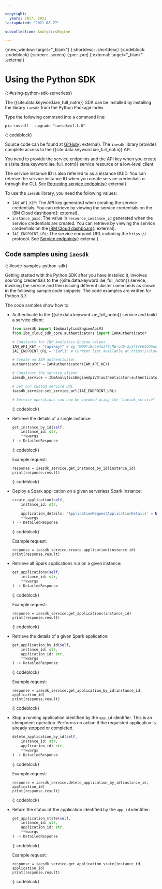 ```yaml
---

copyright:
  years: 2017, 2021
lastupdated: "2021-08-27"

subcollection: AnalyticsEngine

---
```


<!-- Attribute definitions -->
{:new_window: target="_blank"}
{:shortdesc: .shortdesc}
{:codeblock: .codeblock}
{:screen: .screen}
{:pre: .pre}
{:external: target="_blank" .external}

# Using the Python SDK
{: #using-python-sdk-serverless}

The {{site.data.keyword.iae_full_notm}} SDK can be installed by installing the library `iaesdk` from the Python Package Index.

Type the following command into a command line:
```
pip install --upgrade "iaesdk>=1.1.0"
```
{: codeblock}

Source code can be found at [GitHub](https://github.com/IBM/ibm-iae-python-sdk){: external}. The `iaesdk` library provides complete access to the {{site.data.keyword.iae_full_notm}} API.

You need to provide the service endpoints and the API key when you create a {{site.data.keyword.iae_full_notm}} service resource or a low-level client.

The service instance ID is also referred to as a instance GUID. You can retrieve the service instance ID when you create service credentials or through the CLI. See [Retrieving service endpoints](/docs/AnalyticsEngine?topic=AnalyticsEngine-retrieve-endpoints-serverless){: external}.

To use the `iaesdk` library, you need the following values:

- `IAM_API_KEY`: The API key generated when creating the service credentials. You can retrieve by viewing the service credentials on the [IBM Cloud dashboard](https://cloud.ibm.com/resources){: external}.
- `instance_guid`: The value in `resource_instance_id` generated when the service credentials are created. You can retrieve by viewing the service credentials on the [IBM Cloud dashboard](https://cloud.ibm.com/resources){: external}.
- `IAE_ENDPOINT_URL`: The service endpoint URL including the `https://` protocol. See [Service endpoints](https://cloud.ibm.com/apidocs/ibm-analytics-engine#service-endpoints){: external}.

## Code samples using `iaesdk`
{: #code-samples-python-sdk}

Getting started with the Python SDK after you have installed it, involves sourcing credentials to the {{site.data.keyword.iae_full_notm}} service, invoking the service and then issuing different cluster commands as shown in the following sample code snippets. The code examples are written for Python 3.7.

The code samples show how to:

- Authenticate to the {{site.data.keyword.iae_full_notm}} service and build a service client:

    ```python
    from iaesdk import IbmAnalyticsEngineApiV3
    from ibm_cloud_sdk_core.authenticators import IAMAuthenticator

    # Constants for IBM Analytics Engine values
    IAM_API_KEY = "{apikey}" # eg "W00YiRnLW4a3fTjMB-odB-2ySfTrFBIQQWanc--P3byk"
    IAE_ENDPOINT_URL = "{url}" # Current list available at https://cloud.ibm.com/apidocs/ibm-analytics-engine-v3?code=python#authentication

    # Create an IAM authenticator.
    authenticator = IAMAuthenticator(IAM_API_KEY)

    # Construct the service client.
    iaesdk_service = IbmAnalyticsEngineApiV3(authenticator=authenticator)

    # Set our custom service URL
    iaesdk_service.set_service_url(IAE_ENDPOINT_URL)

    # Service operations can now be invoked using the "iaesdk_service" variable.
    ```
    {: codeblock}

- Retrieve the details of a single instance:
    ```python
    get_instance_by_id(self,
        instance_id: str,
        **kwargs
    ) -> DetailedResponse
    ```
    {: codeblock}

    Example request:
    ```
    response = iaesdk_service.get_instance_by_id(instance_id)
    print(response.result)
    ```
    {: codeblock}    

- Deploy a Spark application on a given serverless Spark instance:
    ```python
    create_application(self,
        instance_id: str,
        *,
        application_details: 'ApplicationRequestApplicationDetails' = None,
        **kwargs
    ) -> DetailedResponse
    ```
    {: codeblock}

    Example request:
    ```
    response = iaesdk_service.create_application(instance_id)
    print(response.result)
    ```

- Retrieve all Spark applications run on a given instance:
    ```python
    get_applications(self,
        instance_id: str,
        **kwargs
    ) -> DetailedResponse
    ```
    {: codeblock}

    Example request:
    ```
    response = iaesdk_service.get_applications(instance_id)
    print(response.result)
    ```
    {: codeblock}

- Retrieve the details of a given Spark application:
    ```python
    get_application_by_id(self,
        instance_id: str,
        application_id: str,
        **kwargs
    ) -> DetailedResponse
    ```
    {: codeblock}

    Example request:
    ```
    response = iaesdk_service.get_application_by_id(instance_id, application_id)
    print(response.result)
    ```
    {: codeblock}

- Stop a running application identified by the `app_id` identifier. This is an idempotent operation. Performs no action if the requested application is already stopped or completed.
    ```python
    delete_application_by_id(self,
        instance_id: str,
        application_id: str,
        **kwargs
    ) -> DetailedResponse
    ```
    {: codeblock}

    Example request:
    ```
    response = iaesdk_service.delete_application_by_id(instance_id, application_id)
    print(response.result)
    ```
    {: codeblock}

- Return the status of the application identified by the `app_id` identifier:

    ```python
    get_application_state(self,
        instance_id: str,
        application_id: str,
        **kwargs
    ) -> DetailedResponse
    ```
    {: codeblock}

    Example request:
    ```
    response = iaesdk_service.get_application_state(instance_id, application_id)
    print(response.result)
    ```
    {: codeblock}
